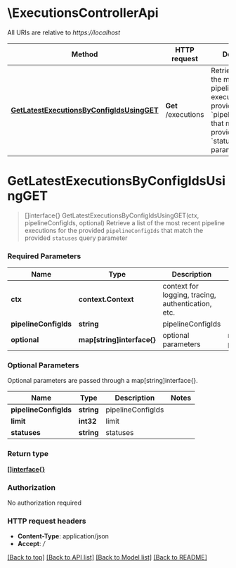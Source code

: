 # \ExecutionsControllerApi

All URIs are relative to *https://localhost*

Method | HTTP request | Description
------------- | ------------- | -------------
[**GetLatestExecutionsByConfigIdsUsingGET**](ExecutionsControllerApi.md#GetLatestExecutionsByConfigIdsUsingGET) | **Get** /executions | Retrieve a list of the most recent pipeline executions for the provided &#x60;pipelineConfigIds&#x60; that match the provided &#x60;statuses&#x60; query parameter


# **GetLatestExecutionsByConfigIdsUsingGET**
> []interface{} GetLatestExecutionsByConfigIdsUsingGET(ctx, pipelineConfigIds, optional)
Retrieve a list of the most recent pipeline executions for the provided `pipelineConfigIds` that match the provided `statuses` query parameter

### Required Parameters

Name | Type | Description  | Notes
------------- | ------------- | ------------- | -------------
 **ctx** | **context.Context** | context for logging, tracing, authentication, etc.
  **pipelineConfigIds** | **string**| pipelineConfigIds | 
 **optional** | **map[string]interface{}** | optional parameters | nil if no parameters

### Optional Parameters
Optional parameters are passed through a map[string]interface{}.

Name | Type | Description  | Notes
------------- | ------------- | ------------- | -------------
 **pipelineConfigIds** | **string**| pipelineConfigIds | 
 **limit** | **int32**| limit | 
 **statuses** | **string**| statuses | 

### Return type

[**[]interface{}**](interface{}.md)

### Authorization

No authorization required

### HTTP request headers

 - **Content-Type**: application/json
 - **Accept**: */*

[[Back to top]](#) [[Back to API list]](../README.md#documentation-for-api-endpoints) [[Back to Model list]](../README.md#documentation-for-models) [[Back to README]](../README.md)

